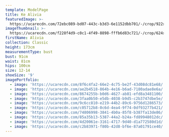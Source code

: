 ```yaml
---
template: ModelPage
title: Ke Alivia
featuredImage: >-
  https://ucarecdn.com/72ebc089-bd07-443c-b3d3-6e1152dbb701/-/crop/922x592/0,108/-/preview/
imageThumbnail: >-
  https://ucarecdn.com/f228f4d9-c0c1-4f49-8898-fffb6d83c721/-/crop/624x821/71,28/-/preview/
firstName: Alivia
collection: Classic
height: 173cm
measurementType: bust
bust: 91cm
waist: 81cm
hips: 100cm
size: 12-14
shoeSize: '9'
imagePortfolio:
  - image: 'https://ucarecdn.com/8f6c4fa2-66e2-4c75-be2f-43d08dc81e68/'
  - image: 'https://ucarecdn.com/ae2b4518-864b-4e16-b6ad-7180adae8e6a/'
  - image: 'https://ucarecdn.com/8674255b-b0d6-4627-ab81-efd8a3481100/'
  - image: 'https://ucarecdn.com/3faa0b50-e5db-4038-b9d5-c2b3747dbe5e/'
  - image: 'https://ucarecdn.com/9c6cc810-e219-44b2-89c6-9756d1286573/'
  - image: 'https://ucarecdn.com/c05712b8-0c6d-4ea4-9f74-0df93277b421/'
  - image: 'https://ucarecdn.com/74806998-3841-4b0a-85f8-b387fa13de86/'
  - image: 'https://ucarecdn.com/85a35b13-5387-44a2-b24a-fd89948012dc/'
  - image: 'https://ucarecdn.com/4d20061e-3161-4717-9d40-d1a772580d1d/'
  - image: 'https://ucarecdn.com/c2b83971-f80b-42d8-bf6e-87a01791ce40/'
---
```


